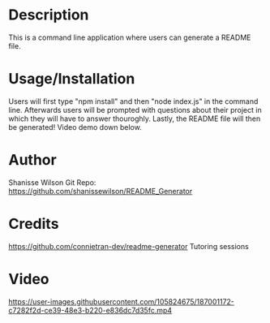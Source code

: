 # Description
This is a command line application where users can generate a README file.

# Usage/Installation
Users will first type "npm install" and then "node index.js" in the command line. Afterwards users will be prompted with questions about their project in which they will have to answer thouroghly. Lastly, the README file will then be generated! Video demo down below.

# Author
Shanisse Wilson
Git Repo: https://github.com/shanissewilson/README_Generator

# Credits
https://github.com/connietran-dev/readme-generator
Tutoring sessions 

# Video


https://user-images.githubusercontent.com/105824675/187001172-c7282f2d-ce39-48e3-b220-e836dc7d35fc.mp4


